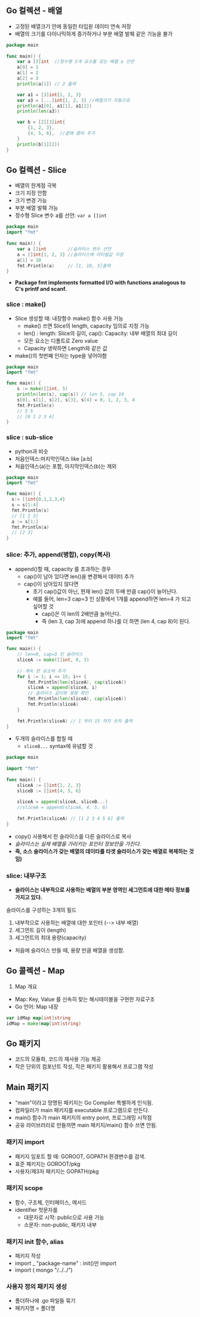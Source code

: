 ## Go 컬렉션 - 배열

- 고정된 배열크기 안에 동일한 타입읟 데이터 연속 저장
- 배열의 크기를 다이나믹하게 증가하거나 부분 배열 발췌 같은 기능을 불가

```Go
package main
 
func main() {
    var a [3]int  //정수형 3개 요소를 갖는 배열 a 선언
    a[0] = 1
    a[1] = 2
    a[2] = 3
    println(a[1]) // 2 출력

    var a1 = [3]int{1, 2, 3}
    var a3 = [...]int{1, 2, 3} //배열크기 자동으로
    println(a1[0], a1[1], a1[2])
    println(len(a3))

    var b = [2][3]int{
        {1, 2, 3},
        {4, 5, 6},  //끝에 콤마 추가
    }
    println(b[1][2])
}
```

## Go 컬렉션 - Slice

- 배열의 한계점 극복
- 크기 지정 안함
- 크기 변경 가능
- 부분 배열 발췌 가능
- 정수형 Slice 변수 a를 선언: `var a []int`

```Go
package main
import "fmt"
 
func main() {
    var a []int        //슬라이스 변수 선언
    a = []int{1, 2, 3} //슬라이스에 리터럴값 지정
    a[1] = 10
    fmt.Println(a)     // [1, 10, 3]출력
}
```

- **Package fmt implements formatted I/O with functions analogous to C's printf and scanf.**

### slice : make()

- Slice 생성할 때: 내장함수 make() 함수 사용 가능
  - make() 쓰면 Slice의 length, capacity 임의로 지정 가능
  - len() : length: Slice의 길이, cap(): Capacity: 내부 배열의 최대 길이
  - 모든 요소는 디폴트로 Zero value
  - Capacity 생략하면 Length와 같은 값
- make()의 첫번째 인자는 type을 넣어야함

```Go
package main
import "fmt"

func main() {
	s := make([]int, 5)
	println(len(s), cap(s)) // len 5, cap 10
	s[0], s[1], s[2], s[3], s[4] = 0, 1, 2, 3, 4
    fmt.Println(s)
    // 5 5
    // [0 1 2 3 4]
}
```

### slice : sub-slice
- python과 비슷
- 처음인덱스:마지막인덱스 like [a:b]
- 처음인덱스(a)는 포함, 마지막인덱스(b)는 제외

```Go
package main
import "fmt"

func main() {
  s:= []int{0,1,2,3,4}
  s = s[1:4]
  fmt.Println(s)
  // [1 2 3]
  a := s[1:]
  fmt.Println(a)
  // [2 3]
}
```

### slice: 추가, append(병합), copy(복사)

- append()할 때, capacity 를 초과하는 경우
  - cap()이 남아 있다면 len()을 변경해서 데이터 추가
  - cap()이 남아있지 않다면
    - 초기 cap()값이 아닌, 현재 len() 값의 두배 만큼 cap()이 늘어난다.
    - 예를 들어, len=3 cap=3 인 상황에서 1개를 append하면 len=4 가 되고 싶어할 것
      - cap()은 이 len의 2배만큼 늘어난다.
      - 즉 (len 3, cap 3)에 append 하나를 더 하면 (len 4, cap 8)이 된다.
      
```Go
package main
import "fmt"

func main() {
    // len=0, cap=3 인 슬라이스
    sliceA := make([]int, 0, 3)
 
    // 계속 한 요소씩 추가
    for i := 1; i <= 15; i++ {
        fmt.Println(len(sliceA), cap(sliceA))
        sliceA = append(sliceA, i)
        // 슬라이스 길이와 용량 확인
        fmt.Println(len(sliceA), cap(sliceA))
        fmt.Println(sliceA)
    }
 
    fmt.Println(sliceA) // 1 부터 15 까지 숫자 출력 
}
```

- 두개의 슬라이스를 합칠 때
  - `sliceB...` syntax에 유념할 것

```Go
package main
 
import "fmt"
 
func main() {
    sliceA := []int{1, 2, 3}
    sliceB := []int{4, 5, 6}
 
    sliceA = append(sliceA, sliceB...)
    //sliceA = append(sliceA, 4, 5, 6)
 
    fmt.Println(sliceA) // [1 2 3 4 5 6] 출력
}
```

- copy() 사용해서 한 슬라이스를 다른 슬라이스로 복사
- _슬라이스는 실제 배열을 가리키는 포인터 정보만을 가진다._ 
- **즉, 소스 슬라이스가 갖는 배열의 데이타를 타겟 슬라이스가 갖는 배열로 복제하는 것임)**

### slice: 내부구조
- **슬라이스는 내부적으로 사용하는 배열의 부분 영역인 세그먼트에 대한 메타 정보를 가지고 있다.**

슬라이스를 구성하는 3개의 필드
1. 내부적으로 사용하는 배열에 대한 포인터 (--> 내부 배열)
2. 세그먼트 길이 (length)
3. 세그먼트의 최대 용량(capacity)
  - 처음에 슬라이스 만들 때, 용량 만큼 배열을 생성함.


## Go 콜렉션 - Map

1. Map 개요
- Map: Key, Value 를 신속히 찾는 해시테이블을 구현한 자료구조
- Go 언어: Map 내장

```Go
var idMap map[int]string
idMap = make(map[int]string)
```

## Go 패키지

- 코드의 모듈화, 코드의 재사용 기능 제공
- 작은 단위의 컴포넌트 작성, 작은 패키지 활용해서 프로그램 작성

## Main 패키지
- "main"이라고 망명된 패키지는 Go Compiler 특별하게 인식됨.
- 컴파일러가 main 패키지를 executable 프로그램으로 만든다.
- main() 함수가 main 패키지의 entry point, 프로그래밍 시작점
- 공유 라이브러리로 만들꺼면 main 패키지/main() 함수 쓰면 안됨.

### 패키지 import
- 패키지 임포트 할 때: GOROOT, GOPATH 환경변수를 검색.
- 표준 패키지는 GOROOT/pkg
- 사용자/제3자 패키지는 GOPATH/pkg

### 패키지 scope
- 함수, 구조체, 인터페이스, 메서드
- identifier 첫문자를 
    - 대문자로 시작: public으로 사용 가능
    - 소문자: non-public, 패키지 내부

### 패키지 init 함수, alias
- 패키지 작성
- import _ "package-name" : init()만 import
- import ( mongo "/../../")

### 사용자 정의 패키지 생성
- 폴더하나에 .go 파일들 묶기
- 패키지명 = 폴더명

